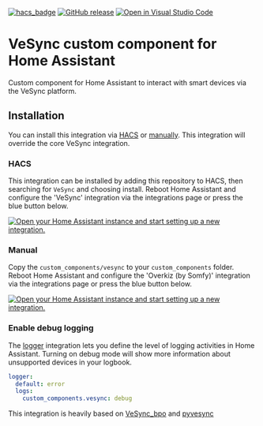 [![hacs_badge](https://img.shields.io/badge/HACS-Default-orange.svg)](https://github.com/custom-components/hacs)
[![GitHub release](https://img.shields.io/github/release/iMicknl/ha-tahoma.svg)](https://GitHub.com/vlebourl/vesync-bpo/releases/)
[![Open in Visual Studio Code](https://open.vscode.dev/badges/open-in-vscode.svg)](https://open.vscode.dev/vlebourl/vesync-bpo/)

# VeSync custom component for Home Assistant

Custom component for Home Assistant to interact with smart devices via the VeSync platform.

## Installation

You can install this integration via [HACS](#hacs) or [manually](#manual).
This integration will override the core VeSync integration.

### HACS

This integration can be installed by adding this repository to HACS, then searching for `VeSync` and choosing install. Reboot Home Assistant and configure the 'VeSync' integration via the integrations page or press the blue button below.

[![Open your Home Assistant instance and start setting up a new integration.](https://my.home-assistant.io/badges/config_flow_start.svg)](https://my.home-assistant.io/redirect/config_flow_start/?domain=vesync)

### Manual

Copy the `custom_components/vesync` to your `custom_components` folder. Reboot Home Assistant and configure the 'Overkiz (by Somfy)' integration via the integrations page or press the blue button below.

[![Open your Home Assistant instance and start setting up a new integration.](https://my.home-assistant.io/badges/config_flow_start.svg)](https://my.home-assistant.io/redirect/config_flow_start/?domain=vesync)

### Enable debug logging

The [logger](https://www.home-assistant.io/integrations/logger/) integration lets you define the level of logging activities in Home Assistant. Turning on debug mode will show more information about unsupported devices in your logbook.

```yaml
logger:
  default: error
  logs:
    custom_components.vesync: debug
```

This integration is heavily based on [VeSync_bpo](https://github.com/borpin/vesync-bpo) and [pyvesync](https://pypi.org/project/pyvesync/)
